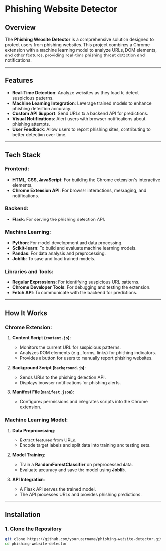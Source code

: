 # Phishing Website Detector

## Overview
The **Phishing Website Detector** is a comprehensive solution designed to protect users from phishing websites. This project combines a Chrome extension with a machine learning model to analyze URLs, DOM elements, and other features, providing real-time phishing threat detection and notifications.

---

## Features
- **Real-Time Detection**: Analyze websites as they load to detect suspicious patterns.
- **Machine Learning Integration**: Leverage trained models to enhance phishing detection accuracy.
- **Custom API Support**: Send URLs to a backend API for predictions.
- **Visual Notifications**: Alert users with browser notifications about phishing attempts.
- **User Feedback**: Allow users to report phishing sites, contributing to better detection over time.

---

## Tech Stack

### **Frontend:**
- **HTML, CSS, JavaScript**: For building the Chrome extension's interactive elements.
- **Chrome Extension API**: For browser interactions, messaging, and notifications.

### **Backend:**
- **Flask**: For serving the phishing detection API.

### **Machine Learning:**
- **Python**: For model development and data processing.
- **Scikit-learn**: To build and evaluate machine learning models.
- **Pandas**: For data analysis and preprocessing.
- **Joblib**: To save and load trained models.

### **Libraries and Tools:**
- **Regular Expressions**: For identifying suspicious URL patterns.
- **Chrome Developer Tools**: For debugging and testing the extension.
- **Fetch API**: To communicate with the backend for predictions.

---

## How It Works

### **Chrome Extension**:
1. **Content Script (`content.js`)**:
   - Monitors the current URL for suspicious patterns.
   - Analyzes DOM elements (e.g., forms, links) for phishing indicators.
   - Provides a button for users to manually report phishing websites.

2. **Background Script (`background.js`)**:
   - Sends URLs to the phishing detection API.
   - Displays browser notifications for phishing alerts.

3. **Manifest File (`manifest.json`)**:
   - Configures permissions and integrates scripts into the Chrome extension.

### **Machine Learning Model**:
1. **Data Preprocessing**:
   - Extract features from URLs.
   - Encode target labels and split data into training and testing sets.

2. **Model Training**:
   - Train a **RandomForestClassifier** on preprocessed data.
   - Evaluate accuracy and save the model using **Joblib**.

3. **API Integration**:
   - A Flask API serves the trained model.
   - The API processes URLs and provides phishing predictions.

---

## Installation

### 1. Clone the Repository
```bash
git clone https://github.com/yourusername/phishing-website-detector.git
cd phishing-website-detector

